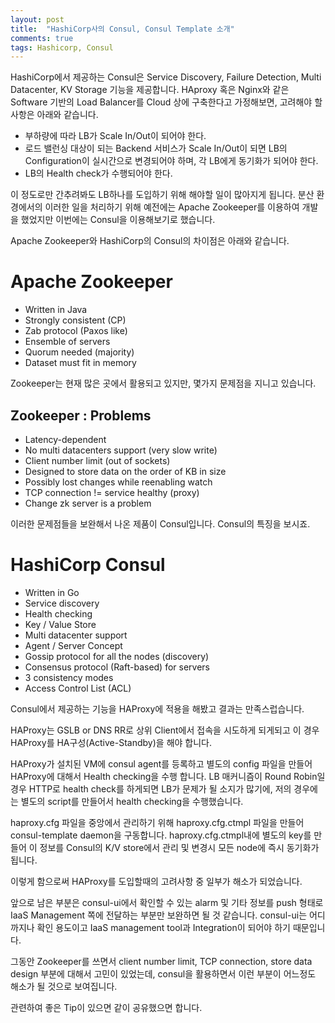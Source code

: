 ```yaml
---
layout: post
title:  "HashiCorp사의 Consul, Consul Template 소개"
comments: true
tags: Hashicorp, Consul
---
```


HashiCorp에서 제공하는 Consul은 Service Discovery, Failure Detection, Multi Datacenter, KV Storage 기능을 제공합니다. HAproxy 혹은 Nginx와 같은 Software 기반의 Load Balancer를 Cloud 상에 구축한다고 가정해보면, 고려해야 할 사항은 아래와 같습니다.
* 부하량에 따라 LB가 Scale In/Out이 되어야 한다.
* 로드 밸런싱 대상이 되는 Backend 서비스가 Scale In/Out이 되면 LB의 Configuration이 실시간으로 변경되어야 하며, 각 LB에게 동기화가 되어야 한다.
* LB의 Health check가 수행되어야 한다.

이 정도로만 간추려봐도 LB하나를 도입하기 위해 해야할 일이 많아지게 됩니다. 분산 환경에서의 이러한 일을 처리하기 위해 예전에는 Apache Zookeeper를 이용하여 개발을 했었지만 이번에는 Consul을 이용해보기로 했습니다.

Apache Zookeeper와 HashiCorp의 Consul의 차이점은 아래와 같습니다.

# Apache Zookeeper
* Written in Java
* Strongly consistent (CP)
* Zab protocol (Paxos like)
* Ensemble of servers
* Quorum needed (majority)
* Dataset must fit in memory

Zookeeper는 현재 많은 곳에서 활용되고 있지만, 몇가지 문제점을 지니고 있습니다.

## Zookeeper : Problems
* Latency-dependent
* No multi datacenters support (very slow write)
* Client number limit (out of sockets)
* Designed to store data on the order of KB in size
* Possibly lost changes while reenabling watch
* TCP connection != service healthy (proxy)
* Change zk server is a problem

이러한 문제점들을 보완해서 나온 제품이 Consul입니다. Consul의 특징을 보시죠.

# HashiCorp Consul
* Written in Go
* Service discovery
* Health checking
* Key / Value Store
* Multi datacenter support
* Agent / Server Concept
* Gossip protocol for all the nodes (discovery)
* Consensus protocol (Raft-based) for servers
* 3 consistency modes
* Access Control List (ACL)

Consul에서 제공하는 기능을 HAProxy에 적용을 해봤고 결과는 만족스럽습니다.

HAProxy는 GSLB or DNS RR로 상위 Client에서 접속을 시도하게 되게되고 이 경우 HAProxy를 HA구성(Active-Standby)을 해야 합니다.

HAProxy가 설치된 VM에 consul agent를 등록하고 별도의 config 파일을 만들어 HAProxy에 대해서 Health checking을 수행 합니다. LB 매커니즘이 Round Robin일 경우 HTTP로 health check를 하게되면 LB가 문제가 될 소지가 많기에, 저의 경우에는 별도의 script를 만들어서 health checking을 수행했습니다.

haproxy.cfg 파일을 중앙에서 관리하기 위해 haproxy.cfg.ctmpl 파일을 만들어 consul-template daemon을 구동합니다. haproxy.cfg.ctmpl내에 별도의 key를 만들어 이 정보를 Consul의 K/V store에서 관리 및 변경시 모든 node에 즉시 동기화가 됩니다.

이렇게 함으로써 HAProxy를 도입할때의 고려사항 중 일부가 해소가 되었습니다.

앞으로 남은 부분은 consul-ui에서 확인할 수 있는 alarm 및 기타 정보를 push 형태로 IaaS Management 쪽에 전달하는 부분만 보완하면 될 것 같습니다. consul-ui는 어디까지나 확인 용도이고 IaaS management tool과 Integration이 되어야 하기 때문입니다.

그동안 Zookeeper를 쓰면서 client number limit, TCP connection, store data design 부분에 대해서 고민이 있었는데, consul을 활용하면서 이런 부분이 어느정도 해소가 될 것으로 보여집니다.

관련하여 좋은 Tip이 있으면 같이 공유했으면 합니다.
